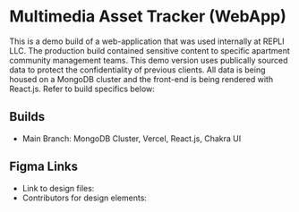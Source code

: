 # Multimedia Asset Tracker (WebApp)
This is a demo build of a web-application that was used internally at REPLI LLC. The production build contained sensitive content to specific apartment community management teams. This demo version uses publically sourced data to protect the confidentiality of previous clients. All data is being housed on a MongoDB cluster and the front-end is being rendered with React.js. Refer to build specifics below: 

## Builds
* Main Branch: MongoDB Cluster, Vercel, React.js, Chakra UI 

## Figma Links
* Link to design files: 
* Contributors for design elements: 
